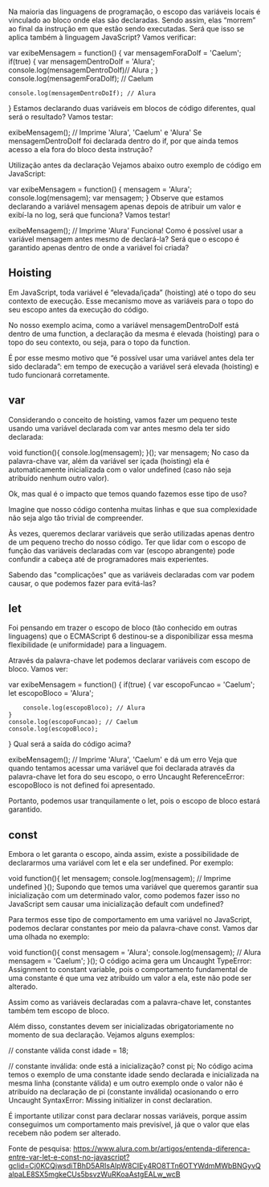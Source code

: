 Na maioria das linguagens de programação, o escopo das variáveis locais é vinculado ao bloco onde elas são declaradas. Sendo assim, elas “morrem” ao final da instrução em que estão sendo executadas. Será que isso se aplica também à linguagem JavaScript? Vamos verificar:


var exibeMensagem = function() { 
    var mensagemForaDoIf = 'Caelum'; 
    if(true) { 
        var mensagemDentroDoIf = 'Alura'; 
        console.log(mensagemDentroDoIf)// Alura ;
    } 
    console.log(mensagemForaDoIf); // Caelum 

    console.log(mensagemDentroDoIf); // Alura 
}
Estamos declarando duas variáveis em blocos de código diferentes, qual será o resultado? Vamos testar:


exibeMensagem(); // Imprime 'Alura', 'Caelum' e 'Alura'
Se mensagemDentroDoIf foi declarada dentro do if, por que ainda temos acesso a ela fora do bloco desta instrução?

Utilização antes da declaração
Vejamos abaixo outro exemplo de código em JavaScript:


var exibeMensagem = function() { 
    mensagem = 'Alura'; 
    console.log(mensagem); 
    var mensagem;
}
Observe que estamos declarando a variável mensagem apenas depois de atribuir um valor e exibí-la no log, será que funciona? Vamos testar!


exibeMensagem(); // Imprime 'Alura'
Funciona! Como é possível usar a variável mensagem antes mesmo de declará-la? Será que o escopo é garantido apenas dentro de onde a variável foi criada?

## Hoisting
Em JavaScript, toda variável é “elevada/içada” (hoisting) até o topo do seu contexto de execução. Esse mecanismo move as variáveis para o topo do seu escopo antes da execução do código.

No nosso exemplo acima, como a variável mensagemDentroDoIf está dentro de uma function, a declaração da mesma é elevada (hoisting) para o topo do seu contexto, ou seja, para o topo da function.

É por esse mesmo motivo que “é possível usar uma variável antes dela ter sido declarada”: em tempo de execução a variável será elevada (hoisting) e tudo funcionará corretamente.

## var
Considerando o conceito de hoisting, vamos fazer um pequeno teste usando uma variável declarada com var antes mesmo dela ter sido declarada:


void function(){ 
    console.log(mensagem); 
}();
var mensagem;
No caso da palavra-chave var, além da variável ser içada (hoisting) ela é automaticamente inicializada com o valor undefined (caso não seja atribuído nenhum outro valor).

Ok, mas qual é o impacto que temos quando fazemos esse tipo de uso?

Imagine que nosso código contenha muitas linhas e que sua complexidade não seja algo tão trivial de compreender.

Às vezes, queremos declarar variáveis que serão utilizadas apenas dentro de um pequeno trecho do nosso código. Ter que lidar com o escopo de função das variáveis declaradas com var (escopo abrangente) pode confundir a cabeça até de programadores mais experientes.

Sabendo das "complicações" que as variáveis declaradas com var podem causar, o que podemos fazer para evitá-las?

## let
Foi pensando em trazer o escopo de bloco (tão conhecido em outras linguagens) que o ECMAScript 6 destinou-se a disponibilizar essa mesma flexibilidade (e uniformidade) para a linguagem.

Através da palavra-chave let podemos declarar variáveis com escopo de bloco. Vamos ver:


var exibeMensagem = function() {
     if(true) { 
         var escopoFuncao = 'Caelum'; 
         let escopoBloco = 'Alura';

        console.log(escopoBloco); // Alura 
    } 
    console.log(escopoFuncao); // Caelum 
    console.log(escopoBloco); 
}
Qual será a saída do código acima?


exibeMensagem(); // Imprime 'Alura', 'Caelum' e dá um erro
Veja que quando tentamos acessar uma variável que foi declarada através da palavra-chave let fora do seu escopo, o erro Uncaught ReferenceError: escopoBloco is not defined foi apresentado.

Portanto, podemos usar tranquilamente o let, pois o escopo de bloco estará garantido.

## const
Embora o let garanta o escopo, ainda assim, existe a possibilidade de declararmos uma variável com let e ela ser undefined. Por exemplo:


void function(){ 
    let mensagem; 
    console.log(mensagem); // Imprime undefined 
}();
Supondo que temos uma variável que queremos garantir sua inicialização com um determinado valor, como podemos fazer isso no JavaScript sem causar uma inicialização default com undefined?

Para termos esse tipo de comportamento em uma variável no JavaScript, podemos declarar constantes por meio da palavra-chave const. Vamos dar uma olhada no exemplo:


void function(){ 
    const mensagem = 'Alura'; 
    console.log(mensagem); // Alura
    mensagem = 'Caelum'; 
}();
O código acima gera um Uncaught TypeError: Assignment to constant variable, pois o comportamento fundamental de uma constante é que uma vez atribuído um valor a ela, este não pode ser alterado.

Assim como as variáveis declaradas com a palavra-chave let, constantes também tem escopo de bloco.

Além disso, constantes devem ser inicializadas obrigatoriamente no momento de sua declaração. Vejamos alguns exemplos:


// constante válida 
const idade = 18;

// constante inválida: onde está a inicialização? 
const pi;
No código acima temos o exemplo de uma constante idade sendo declarada e inicializada na mesma linha (constante válida) e um outro exemplo onde o valor não é atribuído na declaração de pi (constante inválida) ocasionando o erro Uncaught SyntaxError: Missing initializer in const declaration.

É importante utilizar const para declarar nossas variáveis, porque assim conseguimos um comportamento mais previsível, já que o valor que elas recebem não podem ser alterado.


Fonte de pesquisa:
https://www.alura.com.br/artigos/entenda-diferenca-entre-var-let-e-const-no-javascript?gclid=Cj0KCQjwsdiTBhD5ARIsAIpW8CIEy4RO8TTn6OTYWdmMWbBNGyvQalpaLE8SX5mgkeCUs5bsvzWuRKoaAstgEALw_wcB


